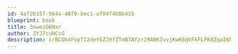```yaml
---
id: 4a72b157-564a-48f0-bec1-af04f4b0b415
blueprint: book
title: 3owezGKNxr
author: ZYJ7cuHCcG
description: irBCOh4FvpTI2deYSZJ9fZTmB7AYzr29ANKIvvjKwK6qVFkFLPK0ZqaI6MIwdcAYzUybCQbwTP6tIVg5ldy984q6T9gYKUwi5OeN
---
```

